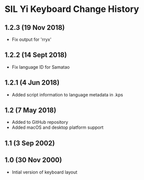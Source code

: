SIL Yi Keyboard Change History
=======================
1.2.3 (19 Nov 2018)
--------------------
* Fix output for 'rryx'

1.2.2 (14 Sept 2018)
--------------------
* Fix language ID for Samatao

1.2.1 (4 Jun 2018)
------------------
* Added script information to language metadata in .kps

1.2 (7 May 2018)
-----------------
* Added to GitHub repository
* Added macOS and desktop platform support

1.1 (3 Sep 2002)
-----------------

1.0 (30 Nov 2000)
-----------------
* Intial version of keyboard layout
